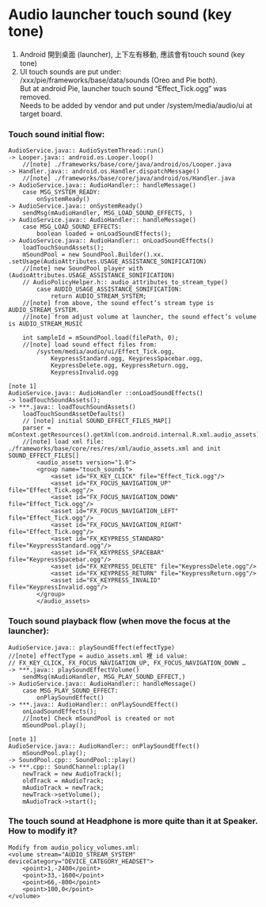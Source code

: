 # Audio launcher touch sound (key tone)
1. Android 開到桌面 (launcher), 上下左有移動, 應該會有touch sound (key tone)
2. UI touch sounds are put under:   
    /xxx/pie/frameworks/base/data/sounds (Oreo and Pie both).          
    But at android Pie, launcher touch sound “Effect_Tick.ogg” was removed.         
    Needs to be added by vendor and put under /system/media/audio/ui at target board.   
    
### Touch sound initial flow:
    AudioService.java:: AudioSystemThread::run()
    -> Looper.java:: android.os.Looper.loop()
        //[note] ./frameworks/base/core/java/android/os/Looper.java
    -> Handler.java:: android.os.Handler.dispatchMessage()
        //[note] ./frameworks/base/core/java/android/os/Handler.java
    -> AudioService.java:: AudioHandler:: handleMessage()
        case MSG_SYSTEM_READY:
            onSystemReady()
    -> AudioService.java:: onSystemReady()
        sendMsg(mAudioHandler, MSG_LOAD_SOUND_EFFECTS, )
    -> AudioService.java:: AudioHandler:: handleMessage()
        case MSG_LOAD_SOUND_EFFECTS:
            boolean loaded = onLoadSoundEffects();
    -> AudioService.java:: AudioHandler:: onLoadSoundEffects()
        loadTouchSoundAssets();
        mSoundPool = new SoundPool.Builder().xx. .setUsage(AudioAttributes.USAGE_ASSISTANCE_SONIFICATION)
        //[note] new SoundPool player with (AudioAttributes.USAGE_ASSISTANCE_SONIFICATION)
        // AudioPolicyHelper.h:: audio_attributes_to_stream_type()
            case AUDIO_USAGE_ASSISTANCE_SONIFICATION:
                return AUDIO_STREAM_SYSTEM;
        //[note] from above, the sound effect’s stream type is AUDIO_STREAM_SYSTEM.
        //[note] from adjust volume at launcher, the sound effect’s volume is AUDIO_STREAM_MUSIC
        
        int sampleId = mSoundPool.load(filePath, 0);
        //[note] load sound effect files from: 
            /system/media/audio/ui/Effect_Tick.ogg, 
                KeypressStandard.ogg, KeypressSpacebar.ogg, 
                KeypressDelete.ogg, KeypressReturn.ogg, 
                KeypressInvalid.ogg

    [note 1]
    AudioService.java:: AudioHandler ::onLoadSoundEffects()
    -> loadTouchSoundAssets();
    -> ***.java:: loadTouchSoundAssets()
        loadTouchSoundAssetDefaults()
        // [note] initial SOUND_EFFECT_FILES_MAP[]
        parser = mContext.getResources().getXml(com.android.internal.R.xml.audio_assets);
        //[note] load xml file: ./frameworks/base/core/res/res/xml/audio_assets.xml and init SOUND_EFFECT_FILES[]
            <audio_assets version="1.0">
            <group name="touch_sounds">
                <asset id="FX_KEY_CLICK" file="Effect_Tick.ogg"/>
                <asset id="FX_FOCUS_NAVIGATION_UP" file="Effect_Tick.ogg"/>
                <asset id="FX_FOCUS_NAVIGATION_DOWN" file="Effect_Tick.ogg"/>
                <asset id="FX_FOCUS_NAVIGATION_LEFT" file="Effect_Tick.ogg"/>
                <asset id="FX_FOCUS_NAVIGATION_RIGHT" file="Effect_Tick.ogg"/>
                <asset id="FX_KEYPRESS_STANDARD" file="KeypressStandard.ogg"/>
                <asset id="FX_KEYPRESS_SPACEBAR" file="KeypressSpacebar.ogg"/>
                <asset id="FX_KEYPRESS_DELETE" file="KeypressDelete.ogg"/>
                <asset id="FX_KEYPRESS_RETURN" file="KeypressReturn.ogg"/>
                <asset id="FX_KEYPRESS_INVALID" file="KeypressInvalid.ogg"/>
            </group>
            </audio_assets>

### Touch sound playback flow (when move the focus at the launcher):
    AudioService.java:: playSoundEffect(effectType)
    //[note] effectType = audio_assets.xml 裡 id value:
    // FX_KEY_CLICK, FX_FOCUS_NAVIGATION_UP, FX_FOCUS_NAVIGATION_DOWN …
    -> ***.java:: playSoundEffectVolume()
        sendMsg(mAudioHandler, MSG_PLAY_SOUND_EFFECT,)
    -> AudioService.java:: AudioHandler:: handleMessage()
        case MSG_PLAY_SOUND_EFFECT:
            onPlaySoundEffect()
    -> ***.java:: AudioHandler:: onPlaySoundEffect()
        onLoadSoundEffects();
        //[note] Check mSoundPool is created or not
        mSoundPool.play();

    [note 1]
    AudioService.java:: AudioHandler:: onPlaySoundEffect()
        mSoundPool.play();
    -> SoundPool.cpp:: SoundPool::play()
    -> ***.cpp:: SoundChannel::play()
        newTrack = new AudioTrack();
        oldTrack = mAudioTrack;
        mAudioTrack = newTrack;
        newTrack->setVolume();
        mAudioTrack->start();

### The touch sound at Headphone is more quite than it at Speaker. How to modify it?
    Modify from audio_policy_volumes.xml:
    <volume stream="AUDIO_STREAM_SYSTEM" deviceCategory="DEVICE_CATEGORY_HEADSET">
        <point>1,-2400</point>
        <point>33,-1600</point>
        <point>66,-800</point>
        <point>100,0</point>
    </volume>

